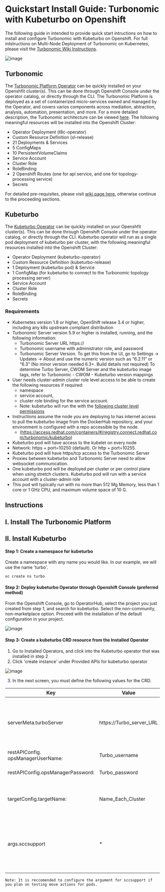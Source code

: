 # Quickstart Install Guide: Turbonomic with Kubeturbo on Openshift 

The following guide in intended to provide quick start intructions on how to install and configure Turbonomic with Kubeturbo on Openshift. For full intstructions on Multi-Node Deployment of Turbonomic on Kubernetes, please visit the [Turbonomic Wiki Instructions](https://github.com/turbonomic/t8c-install/wiki/1.-Turbonomic-MultiNode-Deployment-Overview "tc8s instructions").

![image](https://user-images.githubusercontent.com/34694236/136449047-31b6d00e-18f5-4854-86dd-c9dbd9c78948.png)

## Turbonomic 

The [Turbonomic Platform Operator](https://operatorhub.io/operator/t8c "Turbonomic Platform Operator") can be quickly installed on your Openshfit cluster(s). This can be done through Openshift Console under the operator catalog, or directly through the CLI. The Turbonomic Platform is deployed as a set of containerized micro-services owned and managed by the Operator, and covers varios components across mediation, abtraction, analysis, automation, presentation, and more. For a more detailed description, the Turbonomic architecture can be viewed [here](https://github.com/turbonomic/t8c-install/wiki/1.-Turbonomic-MultiNode-Deployment-Overview#planning-the-deployment "tc8s-arch"). The following meaningful resources will be installed into the Openshift Cluster:

* Operator Deployment (t8c-operator)
* Custom Resource Definition (xl-release)
 * 21 Deployments & Services
 * 5 ConfigMaps
 * 10 PersistentVolumeClaims 
 * Service Account
 * Cluster Role 
 * RoleBinding
 * 2 Openshift Routes (one for api service, and one for topology-processing service) 
 * Secrets

For detailed pre-requisites, please visit [wiki page here](https://github.com/turbonomic/t8c-install/wiki/2.-Prerequisites "pre-reqs"), otherwise continue to the proceeding sections. 

## Kubeturbo

The [Kubeturbo Operator](https://operatorhub.io/operator/kubeturbo "Kubeturbo Operator") can be quickly installed on your Openshfit cluster(s). This can be done through Openshift Console under the operator catalog, or directly through the CLI. Kubeturbo operator will run as a single pod deployment of kubeturbo per cluster, with the following meaningful resources installed into the Openshift Cluster:

* Operator Deployment (kubeturbo-operator)
* Custom Resource Definition (kubeturbo-release)
 * 1 Deployment (kubeturbo pod) & Service	
 * 1 ConfigMap (for kubeturbo to connect to the Turbonomic topology processing server)
 * Service Account
 * Cluster Role 
 * RoleBinding
 * Secrets

### Requirements
* Kubernetes version 1.8 or higher, OpenShift release 3.4 or higher, including any k8s upstream compliant distribution
* Turbonomic Server version 5.9 or higher is installed, running, and the following information:
  * Turbonomic Server URL https://
  * Turbonomic username with administrator role, and password
  * Turbonomic Server Version. To get this from the UI, go to Settings -> Updates -> About and use the numeric version such as “6.2.11” or “6.3” (No minor version needed 6.3+. Build details not required) To determine Turbo Server, CWOM Server and the kubeturbo image tags, refer to Turbonomic - CWOM - Kubeturbo version mappings
* User needs cluster-admin cluster role level access to be able to create the following resources if required: 
  * namespace
  * service account,
  * cluster role binding for the service account.
   * Note: kubeturbo will run the with the [following cluster level permissions](https://github.com/ericbannon/kubeturbo-openshift/blob/main/deploy/clusterole.yaml "Permissions") 
* Instructions assume the node you are deploying to has internet access to pull the kubeturbo image from the DockerHub repository, and your environment is configured with a repo accessible by the node.
  * (https://access.redhat.com/containers/#/registry.connect.redhat.com/turbonomic/kubeturbo)
* Kubeturbo pod will have access to the kubelet on every node
* Network: https + port=10250 (default). Or http + port=10255.
* Kubeturbo pod will have https/tcp access to the Turbonomic Server
* Proxies between kubeturbo and Turbonomic Server need to allow websocket communication.
* One kubeturbo pod will be deployed per cluster or per control plane when using stretch clusters. Kubeturbo pod will run with a service account with a cluster-admin role
* This pod will typically run with no more than 512 Mg Memory, less than 1 core or 1 GHz CPU, and maximum volume space of 10 G.

## Instructions

## I. Install The Turbonomic Platform

## II. Install Kubeturbo

#### Step 1: Create a namespace for kubeturbo

Create a namespace with any name you would like. In our example, we will use the name 'turbo'. 

```
oc create ns turbo
```

#### Step 2: Deploy kubeturbo Operator through Openshift Console (preferred method)

From the Openshift Console, go to OperatorHub, select the project you just created from step 1, and search for kubeturbo. Select the non-community, non-marketplace option. Proceed with the installation of the default configuration in your project. 

![image](https://user-images.githubusercontent.com/34694236/136431873-4f63f032-5198-445f-9b27-1bcefa65d820.png)

#### Step 3: Create a kubeturbo CRD resource from the Installed Operator

1. Go to Installed Operators, and click into the Kubeturbo operator that was installed in step 2
2. Click 'create instance' under Provided APIs for kubeturbo operator 

![image](https://user-images.githubusercontent.com/34694236/136433519-1ed63794-1271-4b44-ac18-b4ff6a2db960.png)

3. In the next screen, you must define the following values for the CRD. 

Key                 |  Value                   | Description           
-----------------   | --------------------     | -------------
serverMeta.turboServer         | https://Turbo_server_URL | The turbonomic platform's https address (lb, route, external IP, etc...) 
restAPIConfig. opsManagerUserName: | Turbo_username           | default is administrator
restAPIConfig.opsManagerPassword: | Turbo_password           | configured during setup of t8c
targetConfig.targetName:         | Name_Each_Cluster        | a unique name for the managed kubeturbo cluster
args.sccsupport                  | *                        | Include a value of * in order to enable support of actions that move container pods

```
Note: It is reccomended to configure the argument for sccsupport if you plan on testing move actions for pods. 
```  

